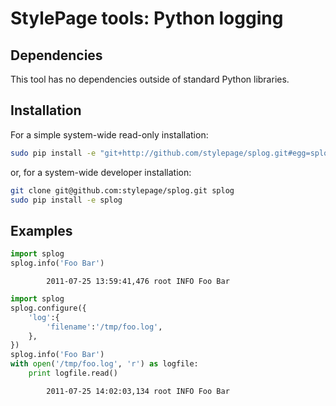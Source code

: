 # StylePage tools: Python logging

## Dependencies

This tool has no dependencies outside of standard Python libraries.

## Installation

For a simple system-wide read-only installation:
```bash
sudo pip install -e "git+http://github.com/stylepage/splog.git#egg=splog"
```

or, for a system-wide developer installation:
```bash
git clone git@github.com:stylepage/splog.git splog
sudo pip install -e splog
```

## Examples

```python
import splog
splog.info('Foo Bar')
```
            2011-07-25 13:59:41,476 root INFO Foo Bar

```python
import splog
splog.configure({
    'log':{
        'filename':'/tmp/foo.log',
    },
})
splog.info('Foo Bar')
with open('/tmp/foo.log', 'r') as logfile:
    print logfile.read()
```
            2011-07-25 14:02:03,134 root INFO Foo Bar